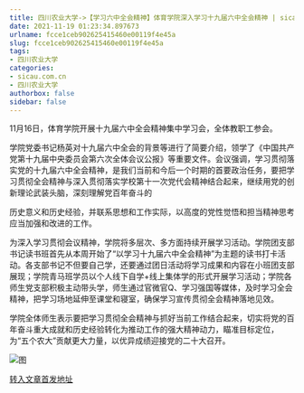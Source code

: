 ```yaml
---
title: 四川农业大学->【学习六中全会精神】体育学院深入学习十九届六中全会精神 | sicau.com.cn
date: 2021-11-19 01:23:34.897673
urlname: fcce1ceb902625415460e00119f4e45a
slug: fcce1ceb902625415460e00119f4e45a
tags: 
- 四川农业大学
categories:
- sicau.com.cn
- 四川农业大学
authorbox: false
sidebar: false
---
```

11月16日，体育学院开展十九届六中全会精神集中学习会，全体教职工参会。

学院党委书记杨英对十九届六中全会的背景等进行了简要介绍，领学了《中国共产党第十九届中央委员会第六次全体会议公报》等重要文件。会议强调，学习贯彻落实党的十九届六中全会精神，是我们当前和今后一个时期的首要政治任务，要把学习贯彻全会精神与深入贯彻落实学校第十一次党代会精神结合起来，继续用党的创新理论武装头脑，深刻理解党百年奋斗的
<!--more-->
历史意义和历史经验，并联系思想和工作实际，以高度的党性觉悟和担当精神思考应当加强和改进的工作。

为深入学习贯彻会议精神，学院将多层次、多方面持续开展学习活动。学院团支部书记读书班首先从本周开始了“以学习十九届六中全会精神”为主题的读书打卡活动。各支部书记不但要自己学，还要通过团日活动将学习成果和内容在小班团支部展现；学院青马班学员以个人线下自学+线上集体学的形式开展学习活动；学院各师生党支部积极主动带头学，师生通过官微官Q、学习强国等媒体，及时学习全会精神，把学习场地延伸至课堂和寝室，确保学习宣传贯彻全会精神落地见效。

学院全体师生表示要把学习贯彻全会精神与抓好当前工作结合起来，切实将党的百年奋斗重大成就和历史经验转化为推动工作的强大精神动力，瞄准目标定位，为“五个农大”贡献更大力量，以优异成绩迎接党的二十大召开。

![图](https://news.sicau.edu.cn/__local/1/6D/40/500E464B0B6DF3484273DE6838B_86DDBC08_1CA42.jpg)

[转入文章首发地址](https://news.sicau.edu.cn/info/1078/65568.htm)